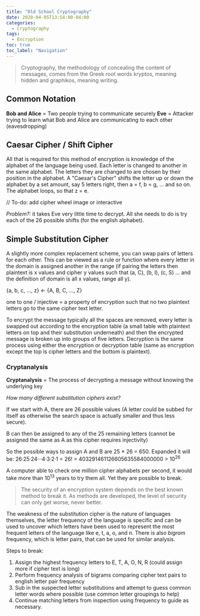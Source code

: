 ```yaml
---
title: "Old School Cryptography"
date: 2020-04-05T13:54:00-04:00                  
categories:
  - Cryptography
tags:
  - Encryption
toc: true
toc_label: "Navigation"
---
```


> Cryptography, the methodology of concealing the content of messages, comes from the Greek root words kryptos, meaning hidden and graphikos, meaning writing.

## Common Notation

**Bob and Alice** = Two people trying to communicate securely
**Eve** = Attacker trying to learn what Bob and Alice are communicating to each other (eavesdropping)

## Caesar Cipher / Shift Cipher

All that is required for this method of encryption is knowledge of the alphabet of the language being used. Each letter is changed to another in the same alphabet. The letters they are changed to are chosen by their position in the alphabet. A "Caesar's Cipher" shifts the letter up or down the alphabet by a set amount, say 5 letters right, then a = f, b = g, ... and so on. The alphabet loops, so that z = e.

// To-do: add cipher wheel image or interactive

*Problem?:* it takes Eve very little time to decrypt. All she needs to do is try each of the 26 possible shifts (for the english alphabet).

## Simple Substitution Cipher

A slightly more complex replacement scheme, you can swap pairs of letters for each other. This can be viewed as a rule or function where every letter in the domain is assigned another in the range (if pairing the letters then plaintext is x values and cipher y values such that (a, C), (b, I), (c, S) ... and the definition of domain is all x values, range all y).

{a, b, c, ..., z} &larr; {A, B, C, ..., Z}

one to one / injective = a property of encryption such that no two plaintext letters go to the same cipher text letter.

To encrypt the message typically all the spaces are removed, every letter is swapped out according to the encryption table (a small table with plaintext letters on top and their substitution underneath) and then the encrypted message is broken up into groups of five letters. Decryption is the same process using either the encryption or decryption table (same as encryption except the top is cipher letters and the bottom is plaintext).

### Cryptanalysis

**Cryptanalysis** = The process of decrypting a message without knowing the underlying key

*How many different substitution ciphers exist?*

If we start with A, there are 26 possible values (A letter could be subbed for itself as otherwise the search space is actually smaller and thus less secure).

B can then be assigned to any of the 25 remaining letters (cannot be assigned the same as A as this cipher requires injectivity)

So the possible ways to assign A and B are 25 * 26 = 650. Expanded it will be:
  26·25·24···4·3·2·1 = 26! = 403291461126605635584000000 > 10<sup>26</sup>

A computer able to check one million cipher alphabets per second, it would take more than 10<sup>13</sup> years to try them all. Yet they are possible to break.

> The security of an encryption system depends on the best known method to break it. As methods are developed, the level of security can only get worse, never better.

The weakness of the substitution cipher is the nature of languages themselves, the letter frequency of the language is specific and can be used to uncover which letters have been used to represent the most frequent letters of the language like e, t, a, o, and n. There is also *bigram* frequency, which is letter pairs, that can be used for similar analysis.

Steps to break:

1. Assign the highest frequency letters to E, T, A, O, N, R (could assign more if cipher text is long)
2. Perform frequency analysis of bigrams comparing cipher text pairs to english letter pair frequency
3. Sub in the suspected letter substitutions and attempt to guess common letter words where possible (use common letter groupings to help)
4. Continue matching letters from inspection using frequency to guide as necessary.
